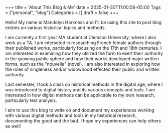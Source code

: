 +++
title = 'About This Blog & Me'
date = 2025-01-30T11:00:56-05:00
Tags = ["personal", "blog"]
Categories = []
draft = false
+++

Hello! My name is Mandolyn Harkness and I'll be using this site to post blog entries on various historical topics and methods. 

I am currently a first year MA student at Clemson University, where I also work as a TA. I am interseted in researching French female authors through their published works, particularly focusing on the 17th and 18th centuries. I am interested in examining how they utilized the form to exert their authority in the growing public sphere and how their works developed major written forms, such as the "nouvelle" (novel). I am also interested in exploring how the roles of singleness and/or widowhood effected their public and written authority.

Last semester, I took a class on historical methods in the digital age, where I was introduced to digital history and its various concepts and tools. I am interested in how digital methods can be applicable to my own research, particularly text analysis.

I aim to use this blog to write on and document my experiences working with various digital methods and tools in my historical research, documenting the good and the bad. I hope my experiences can help others as well!
